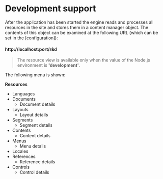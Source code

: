 <!-- ======================================================================
--- Search engine
title:          Development support
keywords:       development, support
description:    Development support in md-site-engine.
--- Menu system
order:          100
text:           Development support
hidden:         false
umbel:          false
--- Page properties
id:             
document:       
layout:         layout-2-left
$-left:         #side-menu
searchable:     true
--- Side menu
side-menu-root:     /documentation
side-menu-header:   Documentation
side-menu-top:      Introduction
side-menu-depth:    2
======================================================================= -->

# Development support

After the application has been started the engine reads and processes all
resources in the site and stores them in a content manager object. The contents
of this object can be examined at the following URL (which can be set in the
[configuration]):

#### http://localhost:port/r&d

> The resource view is available only when the value of the Node.js environment
  is **'development'**.

The following menu is shown:

**Resources**

* Languages
* Documents
    * Document details
* Layouts
    * Layout details
* Segments
    * Segment details
* Contents
    * Content details
* Menus
    * Menu details
* Locales
* References
    * Reference details
* Controls
    * Control details
